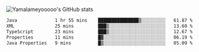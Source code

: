 ![Yamalameyooooo's GitHub stats](https://github-readme-stats.vercel.app/api?username=yamalameyooooo&theme=transparent&show_icons=true\&show=reviews,discussions_started,discussions_answered,prs_merged,prs_merged_percentage)

<!--START_SECTION:waka-->

```txt
Java              1 hr 55 mins    ███████████████▒░░░░░░░░░   61.87 %
XML               25 mins         ███▒░░░░░░░░░░░░░░░░░░░░░   13.60 %
TypeScript        23 mins         ███▒░░░░░░░░░░░░░░░░░░░░░   12.67 %
Properties        11 mins         █▓░░░░░░░░░░░░░░░░░░░░░░░   06.19 %
Java Properties   9 mins          █▒░░░░░░░░░░░░░░░░░░░░░░░   05.09 %
```

<!--END_SECTION:waka-->
